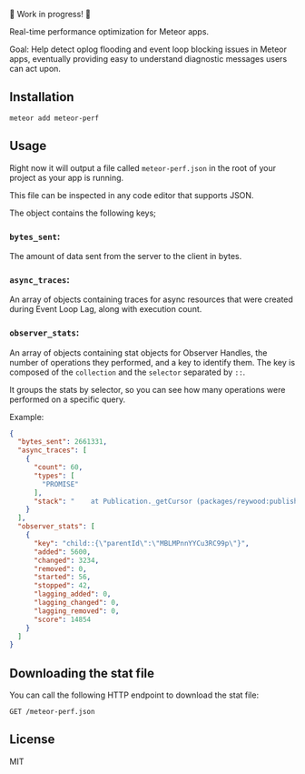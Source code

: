 :construction: Work in progress! :construction:

Real-time performance optimization for Meteor apps.

Goal: Help detect oplog flooding and event loop blocking issues in Meteor apps, eventually providing easy to understand diagnostic messages users can act upon.

## Installation

```shell
meteor add meteor-perf
```

## Usage

Right now it will output a file called `meteor-perf.json` in the root of your project as your app is running.

This file can be inspected in any code editor that supports JSON.

The object contains the following keys;

### `bytes_sent`:

The amount of data sent from the server to the client in bytes.

### `async_traces`:

An array of objects containing traces for async resources that were created during Event Loop Lag, along with execution count.

### `observer_stats`:

An array of objects containing stat objects for Observer Handles,
the number of operations they performed, and a key to identify them.
The key is composed of the `collection` and the `selector` separated by `::`.

It groups the stats by selector, so you can see how many operations were performed on a specific query.

Example:

```json
{
  "bytes_sent": 2661331,
  "async_traces": [
    {
      "count": 60,
      "types": [
        "PROMISE"
      ],
      "stack": "    at Publication._getCursor (packages/reywood:publish-composite/lib/publication.js:95:36)\n    at Publication.publish (packages/reywood:publish-composite/lib/publication.js:26:30)\n    at packages/reywood:publish-composite/lib/publication.js:110:17\n    at Array.map (<anonymous>)\n    at Publication._publishChildrenOf (packages/reywood:publish-composite/lib/publication.js:106:32)\n    at Publication._handleAddedAsync (packages/reywood:publish-composite/lib/publication.js:77:18)\n    at packages/reywood:publish-composite/lib/publication.js:38:16\n    at new Promise (<anonymous>)\n    at packages/reywood:publish-composite/lib/publication.js:36:30\n    at packages/meteor.js:1399:24"
    }
  ],
  "observer_stats": [
    {
      "key": "child::{\"parentId\":\"MBLMPnnYYCu3RC99p\"}",
      "added": 5600,
      "changed": 3234,
      "removed": 0,
      "started": 56,
      "stopped": 42,
      "lagging_added": 0,
      "lagging_changed": 0,
      "lagging_removed": 0,
      "score": 14854
    }
  ]
}
```

## Downloading the stat file

You can call the following HTTP endpoint to download the stat file:

```
GET /meteor-perf.json
```

## License

MIT